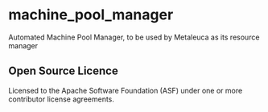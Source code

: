 machine_pool_manager
================

Automated Machine Pool Manager, to be used by Metaleuca as its resource manager

## Open Source Licence ##

Licensed to the Apache Software Foundation (ASF) under one or more contributor license agreements. 


